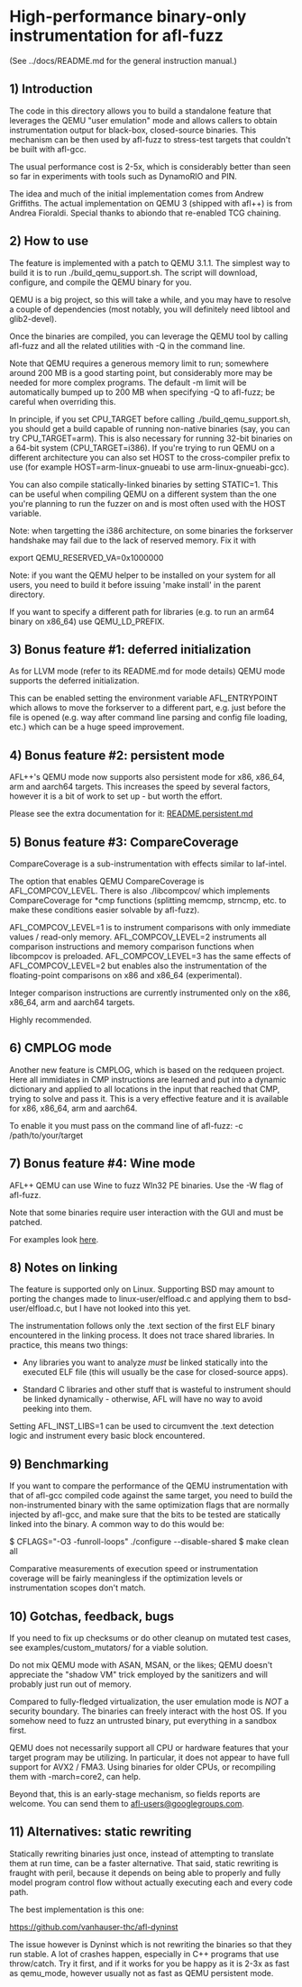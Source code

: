 # High-performance binary-only instrumentation for afl-fuzz

  (See ../docs/README.md for the general instruction manual.)

## 1) Introduction

The code in this directory allows you to build a standalone feature that
leverages the QEMU "user emulation" mode and allows callers to obtain
instrumentation output for black-box, closed-source binaries. This mechanism
can be then used by afl-fuzz to stress-test targets that couldn't be built
with afl-gcc.

The usual performance cost is 2-5x, which is considerably better than
seen so far in experiments with tools such as DynamoRIO and PIN.

The idea and much of the initial implementation comes from Andrew Griffiths.
The actual implementation on QEMU 3 (shipped with afl++) is from
Andrea Fioraldi. Special thanks to abiondo that re-enabled TCG chaining.

## 2) How to use

The feature is implemented with a patch to QEMU 3.1.1. The simplest way
to build it is to run ./build_qemu_support.sh. The script will download,
configure, and compile the QEMU binary for you.

QEMU is a big project, so this will take a while, and you may have to
resolve a couple of dependencies (most notably, you will definitely need
libtool and glib2-devel).

Once the binaries are compiled, you can leverage the QEMU tool by calling
afl-fuzz and all the related utilities with -Q in the command line.

Note that QEMU requires a generous memory limit to run; somewhere around
200 MB is a good starting point, but considerably more may be needed for
more complex programs. The default -m limit will be automatically bumped up
to 200 MB when specifying -Q to afl-fuzz; be careful when overriding this.

In principle, if you set CPU_TARGET before calling ./build_qemu_support.sh,
you should get a build capable of running non-native binaries (say, you
can try CPU_TARGET=arm). This is also necessary for running 32-bit binaries
on a 64-bit system (CPU_TARGET=i386). If you're trying to run QEMU on a
different architecture you can also set HOST to the cross-compiler prefix
to use (for example HOST=arm-linux-gnueabi to use arm-linux-gnueabi-gcc).

You can also compile statically-linked binaries by setting STATIC=1. This
can be useful when compiling QEMU on a different system than the one you're
planning to run the fuzzer on and is most often used with the HOST variable.

Note: when targetting the i386 architecture, on some binaries the forkserver
handshake may fail due to the lack of reserved memory. Fix it with

export QEMU_RESERVED_VA=0x1000000

Note: if you want the QEMU helper to be installed on your system for all
users, you need to build it before issuing 'make install' in the parent
directory.

If you want to specify a different path for libraries (e.g. to run an arm64
binary on x86_64) use QEMU_LD_PREFIX.

## 3) Bonus feature #1: deferred initialization

As for LLVM mode (refer to its README.md for mode details) QEMU mode supports
the deferred initialization.

This can be enabled setting the environment variable AFL_ENTRYPOINT which allows
to move the forkserver to a different part, e.g. just before the file is
opened (e.g. way after command line parsing and config file loading, etc.)
which can be a huge speed improvement.

## 4) Bonus feature #2: persistent mode

AFL++'s QEMU mode now supports also persistent mode for x86, x86_64, arm
and aarch64 targets.
This increases the speed by several factors, however it is a bit of work to set
up - but worth the effort.

Please see the extra documentation for it: [README.persistent.md](README.persistent.md)

## 5) Bonus feature #3: CompareCoverage

CompareCoverage is a sub-instrumentation with effects similar to laf-intel.

The option that enables QEMU CompareCoverage is AFL_COMPCOV_LEVEL.
There is also ./libcompcov/ which implements CompareCoverage for *cmp functions
(splitting memcmp, strncmp, etc. to make these conditions easier solvable by
afl-fuzz).

AFL_COMPCOV_LEVEL=1 is to instrument comparisons with only immediate
values / read-only memory. AFL_COMPCOV_LEVEL=2 instruments all
comparison instructions and memory comparison functions when libcompcov
is preloaded.
AFL_COMPCOV_LEVEL=3 has the same effects of AFL_COMPCOV_LEVEL=2 but enables also
the instrumentation of the floating-point comparisons on x86 and x86_64 (experimental).

Integer comparison instructions are currently instrumented only
on the x86, x86_64, arm and aarch64 targets.

Highly recommended.

## 6) CMPLOG mode

Another new feature is CMPLOG, which is based on the redqueen project.
Here all immidiates in CMP instructions are learned and put into a dynamic
dictionary and applied to all locations in the input that reached that
CMP, trying to solve and pass it.
This is a very effective feature and it is available for x86, x86_64, arm
and aarch64.

To enable it you must pass on the command line of afl-fuzz:
  -c /path/to/your/target

## 7) Bonus feature #4: Wine mode

AFL++ QEMU can use Wine to fuzz WIn32 PE binaries. Use the -W flag of afl-fuzz.

Note that some binaries require user interaction with the GUI and must be patched.

For examples look [here](https://github.com/andreafioraldi/WineAFLplusplusDEMO).

## 8) Notes on linking

The feature is supported only on Linux. Supporting BSD may amount to porting
the changes made to linux-user/elfload.c and applying them to
bsd-user/elfload.c, but I have not looked into this yet.

The instrumentation follows only the .text section of the first ELF binary
encountered in the linking process. It does not trace shared libraries. In
practice, this means two things:

  - Any libraries you want to analyze *must* be linked statically into the
    executed ELF file (this will usually be the case for closed-source
    apps).

  - Standard C libraries and other stuff that is wasteful to instrument
    should be linked dynamically - otherwise, AFL will have no way to avoid
    peeking into them.

Setting AFL_INST_LIBS=1 can be used to circumvent the .text detection logic
and instrument every basic block encountered.

## 9) Benchmarking

If you want to compare the performance of the QEMU instrumentation with that of
afl-gcc compiled code against the same target, you need to build the
non-instrumented binary with the same optimization flags that are normally
injected by afl-gcc, and make sure that the bits to be tested are statically
linked into the binary. A common way to do this would be:

$ CFLAGS="-O3 -funroll-loops" ./configure --disable-shared
$ make clean all

Comparative measurements of execution speed or instrumentation coverage will be
fairly meaningless if the optimization levels or instrumentation scopes don't
match.

## 10) Gotchas, feedback, bugs

If you need to fix up checksums or do other cleanup on mutated test cases, see
examples/custom_mutators/ for a viable solution.

Do not mix QEMU mode with ASAN, MSAN, or the likes; QEMU doesn't appreciate
the "shadow VM" trick employed by the sanitizers and will probably just
run out of memory.

Compared to fully-fledged virtualization, the user emulation mode is *NOT* a
security boundary. The binaries can freely interact with the host OS. If you
somehow need to fuzz an untrusted binary, put everything in a sandbox first.

QEMU does not necessarily support all CPU or hardware features that your
target program may be utilizing. In particular, it does not appear to have
full support for AVX2 / FMA3. Using binaries for older CPUs, or recompiling them
with -march=core2, can help.

Beyond that, this is an early-stage mechanism, so fields reports are welcome.
You can send them to <afl-users@googlegroups.com>.

## 11) Alternatives: static rewriting

Statically rewriting binaries just once, instead of attempting to translate
them at run time, can be a faster alternative. That said, static rewriting is
fraught with peril, because it depends on being able to properly and fully model
program control flow without actually executing each and every code path.

The best implementation is this one:

  https://github.com/vanhauser-thc/afl-dyninst

The issue however is Dyninst which is not rewriting the binaries so that
they run stable. A lot of crashes happen, especially in C++ programs that
use throw/catch. Try it first, and if it works for you be happy as it is
2-3x as fast as qemu_mode, however usually not as fast as QEMU persistent mode.

